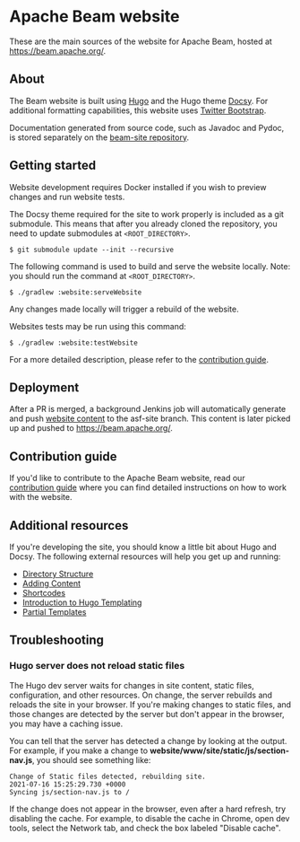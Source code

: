 <!--
    Licensed to the Apache Software Foundation (ASF) under one
    or more contributor license agreements.  See the NOTICE file
    distributed with this work for additional information
    regarding copyright ownership.  The ASF licenses this file
    to you under the Apache License, Version 2.0 (the
    "License"); you may not use this file except in compliance
    with the License.  You may obtain a copy of the License at

      http://www.apache.org/licenses/LICENSE-2.0

    Unless required by applicable law or agreed to in writing,
    software distributed under the License is distributed on an
    "AS IS" BASIS, WITHOUT WARRANTIES OR CONDITIONS OF ANY
    KIND, either express or implied.  See the License for the
    specific language governing permissions and limitations
    under the License.
-->

# Apache Beam website

These are the main sources of the website for Apache Beam, hosted at
https://beam.apache.org/.

## About

The Beam website is built using [Hugo](https://gohugo.io/) and the Hugo theme [Docsy](https://www.docsy.dev/). For additional formatting capabilities, this website uses [Twitter Bootstrap](https://getbootstrap.com/).

Documentation generated from source code, such as Javadoc and Pydoc, is stored
separately on the [beam-site
repository](https://github.com/apache/beam-site/tree/release-docs).

## Getting started

Website development requires Docker installed if you wish to preview changes and
run website tests.

The Docsy theme required for the site to work properly is included as a git submodule. This means that after you already cloned the repository, you need to update submodules at `<ROOT_DIRECTORY>`.

`$ git submodule update --init --recursive`

The following command is used to build and serve the website locally. Note: you should run the command at `<ROOT_DIRECTORY>`.

`$ ./gradlew :website:serveWebsite`

Any changes made locally will trigger a rebuild of the website.

Websites tests may be run using this command:

`$ ./gradlew :website:testWebsite`

For a more detailed description, please refer to the [contribution guide](CONTRIBUTE.md).

## Deployment

After a PR is merged, a background Jenkins job will automatically generate and
push [website
content](https://github.com/apache/beam/tree/asf-site/website/generated-content)
to the asf-site branch. This content is later picked up and pushed to
https://beam.apache.org/.

## Contribution guide

If you'd like to contribute to the Apache Beam website, read our [contribution guide](CONTRIBUTE.md) where you can find detailed instructions on how to work with the website.

## Additional resources

If you're developing the site, you should know a little bit about Hugo and Docsy. The following external resources will help you get up and running:

- [Directory Structure](https://gohugo.io/getting-started/directory-structure/)
- [Adding Content](https://www.docsy.dev/docs/adding-content/content/)
- [Shortcodes](https://gohugo.io/content-management/shortcodes/)
- [Introduction to Hugo Templating](https://gohugo.io/templates/introduction/)
- [Partial Templates](https://gohugo.io/templates/partials/)

## Troubleshooting

### Hugo server does not reload static files

The Hugo dev server waits for changes in site content, static files, configuration, and other resources. On change, the server rebuilds and reloads the site in your browser. If you're making changes to static files, and those changes are detected by the server but don't appear in the browser, you may have a caching issue.

You can tell that the server has detected a change by looking at the output. For example, if you make a change to **website/www/site/static/js/section-nav.js**, you should see something like:

```
Change of Static files detected, rebuilding site.
2021-07-16 15:25:29.730 +0000
Syncing js/section-nav.js to /
```

If the change does not appear in the browser, even after a hard refresh, try disabling the cache. For example, to disable the cache in Chrome, open dev tools, select the Network tab, and check the box labeled "Disable cache".
